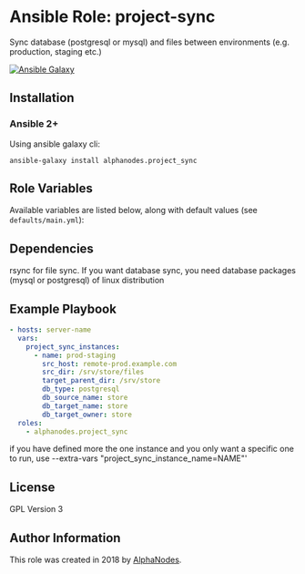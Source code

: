 # Ansible Role: project-sync

Sync database (postgresql or mysql) and files between environments (e.g. production, staging etc.)

[![Ansible Galaxy](https://img.shields.io/badge/galaxy-alphanodes.project--sync-660198.svg)](https://galaxy.ansible.com/AlphaNodes/project-sync)

## Installation

### Ansible 2+

Using ansible galaxy cli:

```shell
ansible-galaxy install alphanodes.project_sync
```

## Role Variables

Available variables are listed below, along with default values (see `defaults/main.yml`):

## Dependencies

rsync for file sync. If you want database sync, you need database packages (mysql or postgresql) of linux distribution

## Example Playbook

```yaml
- hosts: server-name
  vars:
    project_sync_instances:
      - name: prod-staging
        src_host: remote-prod.example.com
        src_dir: /srv/store/files
        target_parent_dir: /srv/store
        db_type: postgresql
        db_source_name: store
        db_target_name: store
        db_target_owner: store
  roles:
    - alphanodes.project_sync
```

if you have defined more the one instance and you only want a specific one to run, use --extra-vars "project_sync_instance_name=NAME"'

## License

GPL Version 3

## Author Information

This role was created in 2018 by [AlphaNodes](https://alphanodes.com/).
